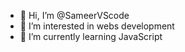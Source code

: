 - 👋 Hi, I’m @SameerVScode
- 👀 I’m interested in webs development 
- 🌱 I’m currently learning JavaScript
 
<!---
SameerVScode/SameerVScode is a ✨ special ✨ repository because its `README.md` (this file) appears on your GitHub profile.
You can click the Preview link to take a look at your changes.
--->
